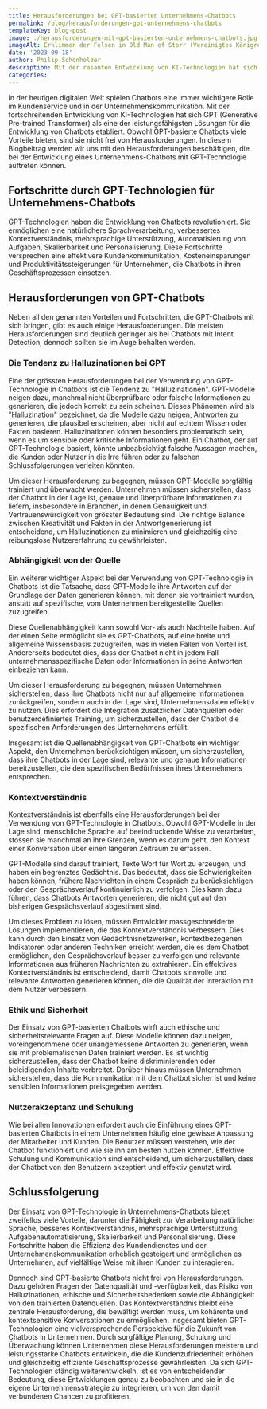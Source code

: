 ```yaml
---
title: Herausforderungen bei GPT-basierten Unternehmens-Chatbots
permalink: /blog/herausforderungen-gpt-unternehmens-chatbots
templateKey: blog-post
image: ./herausforderungen-mit-gpt-basierten-unternehmens-chatbots.jpg
imageAlt: Erklimmen der Felsen in Old Man of Storr (Vereinigtes Königreich) als Symbol für Herausforderungen. Foto von <a href="https://unsplash.com/@dankapeter?utm_source=unsplash&utm_medium=referral&utm_content=creditCopyText">Danka & Peter</a> auf <a href="https://unsplash.com/photos/xv4L_bb0Z_8?utm_source=unsplash&utm_medium=referral&utm_content=creditCopyText">Unsplash</a>
date: '2023-09-18'
author: Philip Schönholzer
description: Mit der rasanten Entwicklung von KI-Technologien hat sich GPT als leistungsstarke Lösung für Chatbots etabliert. Trotz ihrer Vorteile bringen GPT-Chatbots jedoch auch Herausforderungen mit sich. Diese wollen wir hier beleuchten.
categories:
---
```


In der heutigen digitalen Welt spielen Chatbots eine immer wichtigere Rolle im Kundenservice und in der Unternehmenskommunikation. Mit der fortschreitenden Entwicklung von KI-Technologien hat sich GPT (Generative Pre-trained Transformer) als eine der leistungsfähigsten Lösungen für die Entwicklung von Chatbots etabliert. Obwohl GPT-basierte Chatbots viele Vorteile bieten, sind sie nicht frei von Herausforderungen. In diesem Blogbeitrag werden wir uns mit den Herausforderungen beschäftigen, die bei der Entwicklung eines Unternehmens-Chatbots mit GPT-Technologie auftreten können.

## Fortschritte durch GPT-Technologien für Unternehmens-Chatbots

GPT-Technologien haben die Entwicklung von Chatbots revolutioniert. Sie ermöglichen eine natürlichere Sprachverarbeitung, verbessertes Kontextverständnis, mehrsprachige Unterstützung, Automatisierung von Aufgaben, Skalierbarkeit und Personalisierung. Diese Fortschritte versprechen eine effektivere Kundenkommunikation, Kosteneinsparungen und Produktivitätssteigerungen für Unternehmen, die Chatbots in ihren Geschäftsprozessen einsetzen.

## Herausforderungen von GPT-Chatbots

Neben all den genannten Vorteilen und Fortschritten, die GPT-Chatbots mit sich bringen, gibt es auch einige Herausforderungen. Die meisten Herausforderungen sind deutlich geringer als bei Chatbots mit Intent Detection, dennoch sollten sie im Auge behalten werden.

### Die Tendenz zu Halluzinationen bei GPT

Eine der grössten Herausforderungen bei der Verwendung von GPT-Technologie in Chatbots ist die Tendenz zu "Halluzinationen". GPT-Modelle neigen dazu, manchmal nicht überprüfbare oder falsche Informationen zu generieren, die jedoch korrekt zu sein scheinen. Dieses Phänomen wird als "Halluzination" bezeichnet, da die Modelle dazu neigen, Antworten zu generieren, die plausibel erscheinen, aber nicht auf echtem Wissen oder Fakten basieren. Halluzinationen können besonders problematisch sein, wenn es um sensible oder kritische Informationen geht. Ein Chatbot, der auf GPT-Technologie basiert, könnte unbeabsichtigt falsche Aussagen machen, die Kunden oder Nutzer in die Irre führen oder zu falschen Schlussfolgerungen verleiten könnten.

Um dieser Herausforderung zu begegnen, müssen GPT-Modelle sorgfältig trainiert und überwacht werden. Unternehmen müssen sicherstellen, dass der Chatbot in der Lage ist, genaue und überprüfbare Informationen zu liefern, insbesondere in Branchen, in denen Genauigkeit und Vertrauenswürdigkeit von grösster Bedeutung sind. Die richtige Balance zwischen Kreativität und Fakten in der Antwortgenerierung ist entscheidend, um Halluzinationen zu minimieren und gleichzeitig eine reibungslose Nutzererfahrung zu gewährleisten.

### Abhängigkeit von der Quelle

Ein weiterer wichtiger Aspekt bei der Verwendung von GPT-Technologie in Chatbots ist die Tatsache, dass GPT-Modelle ihre Antworten auf der Grundlage der Daten generieren können, mit denen sie vortrainiert wurden, anstatt auf spezifische, vom Unternehmen bereitgestellte Quellen zuzugreifen.

Diese Quellenabhängigkeit kann sowohl Vor- als auch Nachteile haben. Auf der einen Seite ermöglicht sie es GPT-Chatbots, auf eine breite und allgemeine Wissensbasis zuzugreifen, was in vielen Fällen von Vorteil ist. Andererseits bedeutet dies, dass der Chatbot nicht in jedem Fall unternehmensspezifische Daten oder Informationen in seine Antworten einbeziehen kann.

Um dieser Herausforderung zu begegnen, müssen Unternehmen sicherstellen, dass ihre Chatbots nicht nur auf allgemeine Informationen zurückgreifen, sondern auch in der Lage sind, Unternehmensdaten effektiv zu nutzen. Dies erfordert die Integration zusätzlicher Datenquellen oder benutzerdefiniertes Training, um sicherzustellen, dass der Chatbot die spezifischen Anforderungen des Unternehmens erfüllt.

Insgesamt ist die Quellenabhängigkeit von GPT-Chatbots ein wichtiger Aspekt, den Unternehmen berücksichtigen müssen, um sicherzustellen, dass ihre Chatbots in der Lage sind, relevante und genaue Informationen bereitzustellen, die den spezifischen Bedürfnissen ihres Unternehmens entsprechen.

### Kontextverständnis

Kontextverständnis ist ebenfalls eine Herausforderungen bei der Verwendung von GPT-Technologie in Chatbots. Obwohl GPT-Modelle in der Lage sind, menschliche Sprache auf beeindruckende Weise zu verarbeiten, stossen sie manchmal an ihre Grenzen, wenn es darum geht, den Kontext einer Konversation über einen längeren Zeitraum zu erfassen.

GPT-Modelle sind darauf trainiert, Texte Wort für Wort zu erzeugen, und haben ein begrenztes Gedächtnis. Das bedeutet, dass sie Schwierigkeiten haben können, frühere Nachrichten in einem Gespräch zu berücksichtigen oder den Gesprächsverlauf kontinuierlich zu verfolgen. Dies kann dazu führen, dass Chatbots Antworten generieren, die nicht gut auf den bisherigen Gesprächsverlauf abgestimmt sind.

Um dieses Problem zu lösen, müssen Entwickler massgeschneiderte Lösungen implementieren, die das Kontextverständnis verbessern. Dies kann durch den Einsatz von Gedächtnisnetzwerken, kontextbezogenen Indikatoren oder anderen Techniken erreicht werden, die es dem Chatbot ermöglichen, den Gesprächsverlauf besser zu verfolgen und relevante Informationen aus früheren Nachrichten zu extrahieren. Ein effektives Kontextverständnis ist entscheidend, damit Chatbots sinnvolle und relevante Antworten generieren können, die die Qualität der Interaktion mit dem Nutzer verbessern.

### Ethik und Sicherheit

Der Einsatz von GPT-basierten Chatbots wirft auch ethische und sicherheitsrelevante Fragen auf. Diese Modelle können dazu neigen, voreingenommene oder unangemessene Antworten zu generieren, wenn sie mit problematischen Daten trainiert werden. Es ist wichtig sicherzustellen, dass der Chatbot keine diskriminierenden oder beleidigenden Inhalte verbreitet. Darüber hinaus müssen Unternehmen sicherstellen, dass die Kommunikation mit dem Chatbot sicher ist und keine sensiblen Informationen preisgegeben werden.

### Nutzerakzeptanz und Schulung

Wie bei allen Innovationen erfordert auch die Einführung eines GPT-basierten Chatbots in einem Unternehmen häufig eine gewisse Anpassung der Mitarbeiter und Kunden. Die Benutzer müssen verstehen, wie der Chatbot funktioniert und wie sie ihn am besten nutzen können. Effektive Schulung und Kommunikation sind entscheidend, um sicherzustellen, dass der Chatbot von den Benutzern akzeptiert und effektiv genutzt wird.

## Schlussfolgerung

Der Einsatz von GPT-Technologie in Unternehmens-Chatbots bietet zweifellos viele Vorteile, darunter die Fähigkeit zur Verarbeitung natürlicher Sprache, besseres Kontextverständnis, mehrsprachige Unterstützung, Aufgabenautomatisierung, Skalierbarkeit und Personalisierung. Diese Fortschritte haben die Effizienz des Kundendienstes und der Unternehmenskommunikation erheblich gesteigert und ermöglichen es Unternehmen, auf vielfältige Weise mit ihren Kunden zu interagieren.

Dennoch sind GPT-basierte Chatbots nicht frei von Herausforderungen. Dazu gehören Fragen der Datenqualität und -verfügbarkeit, das Risiko von Halluzinationen, ethische und Sicherheitsbedenken sowie die Abhängigkeit von den trainierten Datenquellen. Das Kontextverständnis bleibt eine zentrale Herausforderung, die bewältigt werden muss, um kohärente und kontextsensitive Konversationen zu ermöglichen. Insgesamt bieten GPT-Technologien eine vielversprechende Perspektive für die Zukunft von Chatbots in Unternehmen. Durch sorgfältige Planung, Schulung und Überwachung können Unternehmen diese Herausforderungen meistern und leistungsstarke Chatbots entwickeln, die die Kundenzufriedenheit erhöhen und gleichzeitig effiziente Geschäftsprozesse gewährleisten. Da sich GPT-Technologien ständig weiterentwickeln, ist es von entscheidender Bedeutung, diese Entwicklungen genau zu beobachten und sie in die eigene Unternehmensstrategie zu integrieren, um von den damit verbundenen Chancen zu profitieren.
